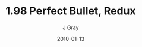 ---
title: '1.98 Perfect Bullet, Redux'
alt: 'Mysteries of the Arcana'
date: '2010-01-13'
author: 'J Gray'
artist: 'Keira'
chapter: '1 More Heavens and Earths'
filler: false
---